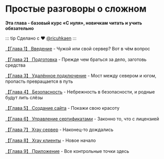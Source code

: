 # Простые разговоры о сложном

**Эта глава - базовый курс «С нуля», новичкам читать и учить обязательно**

::: tip Сделано с ❤️ [@ricuhkaen](https://github.com/ricuhkaen) :::

[【Глава 1】 Введение](./ch01-preface.md) - Чужой или свой сервер? Вот в чём
вопрос

[【Глава 2】 Подготовка](./ch02-preparation.md) - Прежде чем браться за дело,
заготовь средства

[【Глава 3】 Удалённое подключение](./ch03-ssh.md) - Мост между севером и югом,
пропасть превращается в путь

[【Глава 4】 Безопасность](./ch04-security.md) - Небрежность в безопасности, и
родные будут лить слёзы

[【Глава 5】 Создание сайта](./ch05-webpage.md) - Покажи свою красоту

[【Глава 6】 Управление сертификатами](./ch06-certificates.md) - Законно то, что
с лицензией

[【Глава 7】 Xray сервер](./ch07-xray-server.md) - Наконец-то дождались

[【Глава 8】 Xray клиенты](./ch08-xray-clients.md) - Новое начало

[【Глава 9】 Приложение](./ch09-appendix.md) - Все контрольные точки здесь
